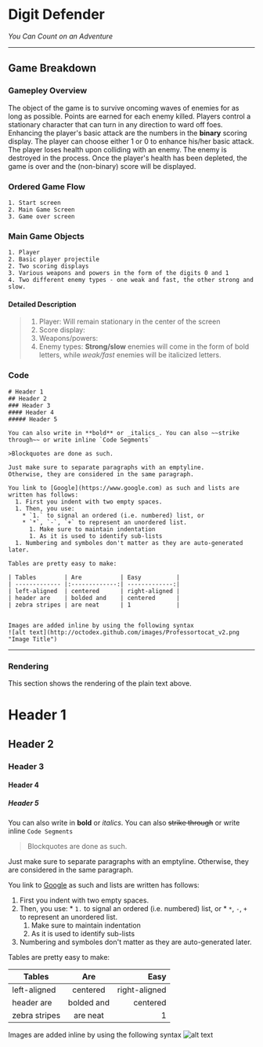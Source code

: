 # Digit Defender
  _You Can Count on an Adventure_

----

## Game Breakdown

### Gamepley Overview
The object of the game is to survive oncoming waves of enemies for as long as possible. Points are earned for each enemy killed. Players control a stationary character that can turn in any direction to ward off foes. Enhancing the player's basic attack are the numbers in the **binary** scoring display. The player can choose either 1 or 0 to enhance his/her basic attack. The player loses health upon colliding with an enemy. The enemy is destroyed in the process. Once the player's health has been depleted, the game is over and the (non-binary) score will be displayed.

### Ordered Game Flow
    1. Start screen
    2. Main Game Screen
    3. Game over screen

### Main Game Objects
    1. Player
    2. Basic player projectile
    2. Two scoring displays
    3. Various weapons and powers in the form of the digits 0 and 1
    4. Two different enemy types - one weak and fast, the other strong and slow.

#### Detailed Description
>  1. Player: Will remain stationary in the center of the screen
>  2. Score display: 
>  3. Weapons/powers: 
>  4. Enemy types: **Strong/slow** enemies will come in the form of bold letters, while _weak/fast_ enemies
      will be italicized letters.

### Code

```
# Header 1
## Header 2
### Header 3
#### Header 4
##### Header 5

You can also write in **bold** or _italics_. You can also ~~strike through~~ or write inline `Code Segments`

>Blockquotes are done as such.

Just make sure to separate paragraphs with an emptyline. 
Otherwise, they are considered in the same paragraph.

You link to [Google](https://www.google.com) as such and lists are written has follows:
  1. First you indent with two empty spaces.
  1. Then, you use:
    * `1.` to signal an ordered (i.e. numbered) list, or
    * `*`, `-`, `+` to represent an unordered list.
      1. Make sure to maintain indentation
      1. As it is used to identify sub-lists
  1. Numbering and symboles don't matter as they are auto-generated later.

Tables are pretty easy to make:

| Tables        | Are           | Easy          |
| ------------- |:-------------:| -------------:|
| left-aligned  | centered      | right-aligned |
| header are    | bolded and    | centered      |
| zebra stripes | are neat      | 1             |


Images are added inline by using the following syntax
![alt text](http://octodex.github.com/images/Professortocat_v2.png "Image Title")
```

----

### Rendering
This section shows the rendering of the plain text above.

# Header 1
## Header 2
### Header 3
#### Header 4
##### Header 5

You can also write in **bold** or _italics_. You can also ~~strike through~~ or write inline `Code Segments`

>Blockquotes are done as such.

Just make sure to separate paragraphs with an emptyline. 
Otherwise, they are considered in the same paragraph.

You link to [Google](https://www.google.com) as such and lists are written has follows:
  1. First you indent with two empty spaces.
  1. Then, you use:
    * `1.` to signal an ordered (i.e. numbered) list, or
    * `*`, `-`, `+` to represent an unordered list.
      1. Make sure to maintain indentation
      1. As it is used to identify sub-lists
  1. Numbering and symboles don't matter as they are auto-generated later.

Tables are pretty easy to make:

| Tables        | Are           | Easy          |
| ------------- |:-------------:| -------------:|
| left-aligned  | centered      | right-aligned |
| header are    | bolded and    | centered      |
| zebra stripes | are neat      | 1             |


Images are added inline by using the following syntax
![alt text](http://octodex.github.com/images/Professortocat_v2.png "Image Title")

